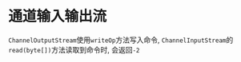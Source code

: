 # 通道输入输出流
`ChannelOutputStream`使用`writeOp`方法写入命令, `ChannelInputStream`的`read(byte[])`方法读取到命令时, 会返回`-2`